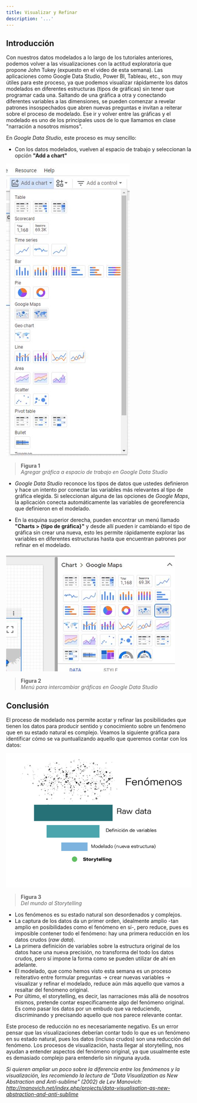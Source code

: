 ```yaml
---
title: Visualizar y Refinar
description: '...'
---
```


## Introducción

Con nuestros datos modelados a lo largo de los tutoriales anteriores, podemos volver a las visualizaciones con la actitud exploratoria que propone John Tukey (expuesto en el video de esta semana). Las aplicaciones como Google Data Studio, Power BI, Tableau, etc., son muy útiles para este proceso, ya que podemos visualizar rápidamente los datos modelados en diferentes estructuras (tipos de gráficas) sin tener que programar cada una. Saltando de una gráfica a otra y conectando diferentes variables a las dimensiones, se pueden comenzar a revelar patrones insospechados que abren nuevas preguntas e invitan a reiterar sobre el proceso de modelado. Ese ir y volver entre las gráficas y el modelado es uno de los principales usos de lo que llamamos en clase "narración a nosotros mismos".

En _Google Data Studio_, este proceso es muy sencillo:

- Con los datos modelados, vuelven al espacio de trabajo y seleccionan la opción **"Add a chart"**

<img src="/vysimgs/gds-graficas.jpg" alt="Nueva gráfica" />

> **Figura 1**  
> _Agregar gráfica a espacio de trabajo en Google Data Studio_

- _Google Data Studio_ reconoce los tipos de datos que ustedes definieron y hace un intento por conectar las variables más relevantes al tipo de gráfica elegida. Si seleccionan alguna de las opciones de _Google Maps_, la aplicación conecta automáticamente las variables de georeferencia que definieron en el modelado.

- En la esquina superior derecha, pueden encontrar un menú llamado **"Charts > {tipo de gráfica}"** y desde allí pueden ir cambiando el tipo de gráfica sin crear una nueva, esto les permite rápidamente explorar las variables en diferentes estructuras hasta que encuentran patrones por refinar en el modelado.

<img src="/vysimgs/gds-switch-charts.jpg" alt="Intercambiar gráficas" />

> **Figura 2**  
> _Menú para intercambiar gráficas en Google Data Studio_

## Conclusión

El proceso de modelado nos permite acotar y refinar las posibilidades que tienen los datos para producir sentido y conocimiento sobre un fenómeno que en su estado natural es complejo. Veamos la siguiente gráfica para identificar cómo se va puntualizando aquello que queremos contar con los datos:

<img src="/vysimgs/refinar.jpg" alt="Del mundo al storytelling" />

> **Figura 3**  
> _Del mundo al Storytelling_

- Los fenómenos es su estado natural son desordenados y complejos.
- La captura de los datos da un primer orden, idealmente amplio -tan amplio en posibilidades como el fenómeno en sí-, pero reduce, pues es imposible contener todo el fenómeno: hay una primera reducción en los datos crudos (_raw data_).
- La primera definición de variables sobre la estructura original de los datos hace una nueva precisión, no transforma del todo los datos crudos, pero sí impone la forma como se pueden utilizar de ahí en adelante.
- El modelado, que como hemos visto esta semana es un proceso reiterativo entre formular preguntas -> crear nuevas variables -> visualizar y refinar el modelado, reduce aún más aquello que vamos a resaltar del fenómeno original.
- Por último, el storytelling, es decir, las narraciones más allá de nosotros mismos, pretende contar específicamente algo del fenómeno original. Es como pasar los datos por un embudo que va reduciendo, discriminando y precisando aquello que nos parece relevante contar.

Este proceso de reducción no es necesariamente negativo. Es un error pensar que las visualizaciones deberían contar todo lo que es un fenómeno en su estado natural, pues los datos (incluso crudos) son una reducción del fenómeno. Los procesos de visualización, hasta llegar al storytelling, nos ayudan a entender aspectos del fenómeno original, ya que usualmente este es demasiado complejo para entenderlo sin ninguna ayuda.

_Si quieren ampliar un poco sobre la diferencia entre los fenómenos y la visualización, les recomiendo la lectura de "Data Visualization as New Abstraction and Anti-sublime" (2002) de Lev Manovich: http://manovich.net/index.php/projects/data-visualisation-as-new-abstraction-and-anti-sublime_
